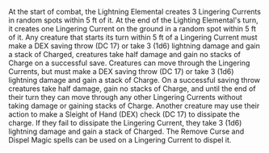 
 At the start of combat, the Lightning Elemental creates 3 Lingering Currents in random spots within 5 ft of it. At the end of the Lighting Elemental's turn, it creates one Lingering Current on the ground in a random spot within 5 ft of it. Any creature that starts its turn within 5 ft of a Lingering Current must make a DEX saving throw (DC 17) or take 3 (1d6) lightning damage and gain a stack of Charged, creatures take half damage and gain no stacks of Charge on a successful save. Creatures can move through the Lingering Currents, but must make a DEX saving throw (DC 17) or take 3 (1d6) lightning damage and gain a stack of Charge. On a successful saving throw creatures take half damage, gain no stacks of Charge, and until the end of their turn they can move through any other Lingering Currents without taking damage or gaining stacks of Charge. Another creature may use their action to make a Sleight of Hand (DEX) check (DC 17) to dissipate the charge. If they fail to dissipate the Lingering Current, they take 3 (1d6) lightning damage and gain a stack of Charged. The Remove Curse and Dispel Magic spells can be used on a Lingering Current to dispel it.
